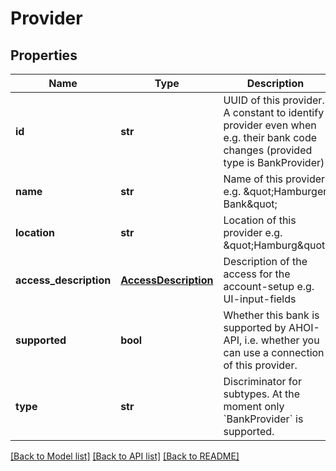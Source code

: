 # Provider

## Properties
Name | Type | Description | Notes
------------ | ------------- | ------------- | -------------
**id** | **str** | UUID of this provider. A constant to identify provider even when  e.g. their bank code changes (provided type is BankProvider) | 
**name** | **str** | Name of this provider e.g. \&quot;Hamburger Bank\&quot; | 
**location** | **str** | Location of this provider e.g. \&quot;Hamburg\&quot; | 
**access_description** | [**AccessDescription**](AccessDescription.md) | Description of the access for the account-setup e.g. UI-input-fields | [optional] 
**supported** | **bool** | Whether this bank is supported by AHOI-API, i.e. whether you can use a connection of this provider. | 
**type** | **str** | Discriminator for subtypes. At the moment only &#x60;BankProvider&#x60; is supported. | 

[[Back to Model list]](../README.md#documentation-for-models) [[Back to API list]](../README.md#documentation-for-api-endpoints) [[Back to README]](../README.md)


